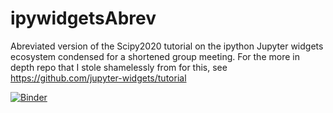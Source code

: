 # ipywidgetsAbrev
Abreviated version of the Scipy2020 tutorial on the ipython Jupyter widgets ecosystem condensed for a shortened group meeting.  For the more in depth repo that I stole shamelessly from for this, see https://github.com/jupyter-widgets/tutorial


[![Binder](https://mybinder.org/badge_logo.svg)](https://mybinder.org/v2/gh/Cain1010/ipywidgetsAbrev/master)
